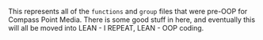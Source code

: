 This represents all of the `functions` and `group` files that were pre-OOP for Compass Point Media.  There is some good stuff in here, and eventually this will all be moved into LEAN - I REPEAT, LEAN - OOP coding.